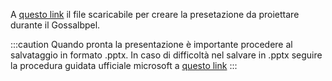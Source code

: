 A [questo link](https://drive.google.com/file/d/1coMLmMIi9t6RotR_2Krzldk51dyDDHzn/view?usp=share_link) il file scaricabile per creare la presetazione da proiettare durante il Gossalbpel.

:::caution
Quando pronta la presentazione è importante procedere al salvataggio in formato .pptx. In caso di difficoltà nel salvare in .pptx seguire la procedura guidata ufficiale microsoft a [questo link]([https://support.microsoft.com/it-it/office/salvare-il-file-della-presentazione-34377c9c-a1e5-44e1-9c3f-e6e72ee6c541#:~:text=Salvare%20il%20file%20della%20presentazione%20in,standard%20di%20PowerPoint%2097%2D2003%20(*.ppt)](https://support.microsoft.com/it-it/office/salvare-il-file-della-presentazione-34377c9c-a1e5-44e1-9c3f-e6e72ee6c541#:~:text=Salvare%20il%20file%20della%20presentazione%20in,standard%20di%20PowerPoint%2097%2D2003%20(*.ppt)))
:::

